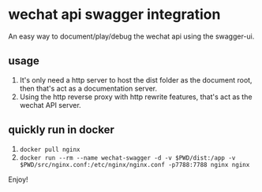 # wechat api swagger integration

An easy way to document/play/debug the wechat api using the swagger-ui.

## usage

1. It's only need a http server to host the dist folder as the document root, then that's act as a documentation server.
2. Using the http reverse proxy with http rewrite features, that's act as the wechat API server.

## quickly run in docker

1. `docker pull nginx`
2. `docker run --rm --name wechat-swagger -d -v $PWD/dist:/app -v $PWD/src/nginx.conf:/etc/nginx/nginx.conf -p7788:7788 nginx nginx`

Enjoy!

